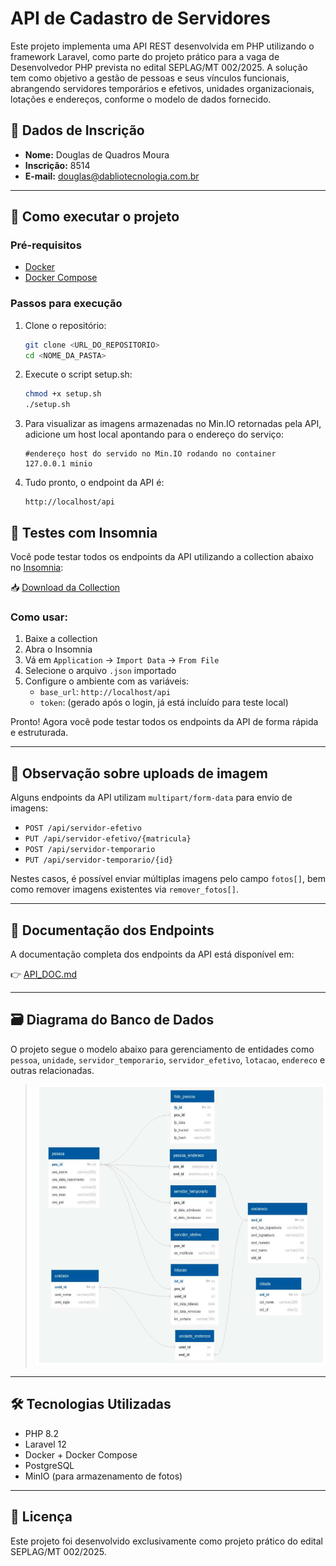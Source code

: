 # API de Cadastro de Servidores

Este projeto implementa uma API REST desenvolvida em PHP utilizando o framework Laravel, como parte do projeto prático para a vaga de Desenvolvedor PHP prevista no edital SEPLAG/MT 002/2025. A solução tem como objetivo a gestão de pessoas e seus vínculos funcionais, abrangendo servidores temporários e efetivos, unidades organizacionais, lotações e endereços, conforme o modelo de dados fornecido.

## 👤 Dados de Inscrição

-   **Nome:** Douglas de Quadros Moura
-   **Inscrição:** 8514
-   **E-mail:** douglas@dabliotecnologia.com.br

---

## 🚀 Como executar o projeto

### Pré-requisitos

-   [Docker](https://www.docker.com/)
-   [Docker Compose](https://docs.docker.com/compose/)

### Passos para execução

1. Clone o repositório:

    ```bash
    git clone <URL_DO_REPOSITORIO>
    cd <NOME_DA_PASTA>
    ```

2. Execute o script setup.sh:

    ```bash
    chmod +x setup.sh
    ./setup.sh
    ```

3. Para visualizar as imagens armazenadas no Min.IO retornadas pela API, adicione um host local apontando para o endereço do serviço:
    ```
    #endereço host do servido no Min.IO rodando no container
    127.0.0.1 minio
    ```
4. Tudo pronto, o endpoint da API é:
    ```
    http://localhost/api
    ```

## 🧪 Testes com Insomnia

Você pode testar todos os endpoints da API utilizando a collection abaixo no [Insomnia](https://insomnia.rest/):

📥 [Download da Collection](./docs/Insomnia_2025-04-01.json)

### Como usar:

1. Baixe a collection
2. Abra o Insomnia
3. Vá em `Application` → `Import Data` → `From File`
4. Selecione o arquivo `.json` importado
5. Configure o ambiente com as variáveis:
    - `base_url`: `http://localhost/api`
    - `token`: (gerado após o login, já está incluído para teste local)

Pronto! Agora você pode testar todos os endpoints da API de forma rápida e estruturada.

---

## 📎 Observação sobre uploads de imagem

Alguns endpoints da API utilizam `multipart/form-data` para envio de imagens:

-   `POST /api/servidor-efetivo`
-   `PUT /api/servidor-efetivo/{matricula}`
-   `POST /api/servidor-temporario`
-   `PUT /api/servidor-temporario/{id}`

Nestes casos, é possível enviar múltiplas imagens pelo campo `fotos[]`, bem como remover imagens existentes via `remover_fotos[]`.

---

## 📘 Documentação dos Endpoints

A documentação completa dos endpoints da API está disponível em:

👉 [API_DOC.md](./API_DOC.md)

---

## 🗃️ Diagrama do Banco de Dados

O projeto segue o modelo abaixo para gerenciamento de entidades como `pessoa`, `unidade`, `servidor_temporario`, `servidor_efetivo`, `lotacao`, `endereco` e outras relacionadas.

> ![Diagrama ER](./docs/diagrama.png)

---

## 🛠️ Tecnologias Utilizadas

-   PHP 8.2
-   Laravel 12
-   Docker + Docker Compose
-   PostgreSQL
-   MinIO (para armazenamento de fotos)

---

## 📄 Licença

Este projeto foi desenvolvido exclusivamente como projeto prático do edital SEPLAG/MT 002/2025.
